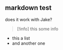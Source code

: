 ## markdown test

does it work with Jake?

> [!info]
> this some info

- this a list
- and another one
